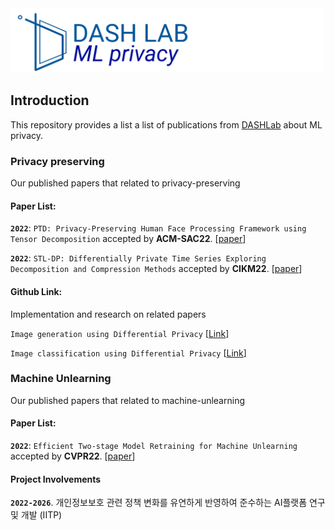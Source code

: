 <img src="asset/icon.png" title="Logo" width="500" />

## Introduction

This repository provides a list a list of publications from [DASHLab](https://dash-lab.github.io/) about ML privacy.

### Privacy preserving
Our published papers that related to privacy-preserving

#### Paper List:

**`2022`**: `PTD: Privacy-Preserving Human Face Processing Framework using Tensor Decomposition` accepted by **ACM-SAC22**. [[paper](https://dl.acm.org/doi/10.1145/3477314.3507036)]

**`2022`**: `STL-DP: Differentially Private Time Series Exploring Decomposition and Compression Methods` accepted by **CIKM22**. [[paper](https://ceur-ws.org/Vol-3318/short5.pdf)]

#### Github Link:
Implementation and research on related papers

`Image generation using Differential Privacy` [[Link](https://github.com/DASH-Lab/PrivacyMethods)]

`Image classification using Differential Privacy` [[Link](https://github.com/DASH-Lab/DP_classification)]

### Machine Unlearning
Our published papers that related to machine-unlearning

#### Paper List:

**`2022`**: `Efficient Two-stage Model Retraining for Machine Unlearning` accepted by **CVPR22**. [[paper](https://ieeexplore.ieee.org/document/9857498)]




#### Project Involvements

**`2022-2026`**. 개인정보보호 관련 정책 변화를 유연하게 반영하여 준수하는 AI플랫폼 연구 및 개발 (IITP)
